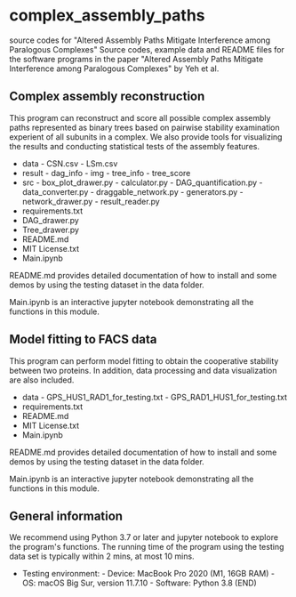 # complex_assembly_paths
source codes for "Altered Assembly Paths Mitigate Interference among Paralogous Complexes"
Source codes, example data and README files for the software programs in the paper "Altered Assembly Paths Mitigate Interference among Paralogous Complexes" by Yeh et al.


## Complex assembly reconstruction

This program can reconstruct and score all possible complex assembly paths represented as binary trees based on pairwise stability examination experient of all subunits in a complex.
We also provide tools for visualizing the results and conducting statistical tests of the assembly features.

- data
        - CSN.csv
        - LSm.csv
- result
        - dag_info
        - img
        - tree_info 
        - tree_score
- src
        - box_plot_drawer.py
        - calculator.py
        - DAG_quantification.py
        - data_converter.py
        - draggable_network.py
        - generators.py
        - network_drawer.py
        - result_reader.py
- requirements.txt
- DAG_drawer.py
- Tree_drawer.py
- README.md
- MIT License.txt
- Main.ipynb

README.md provides detailed documentation of how to install and some demos by using the testing dataset in the data folder.

Main.ipynb is an interactive jupyter notebook demonstrating all the functions in this module.
 
         
## Model fitting to FACS data

This program can perform model fitting to obtain the cooperative stability between two proteins. In addition, 
data processing and data visualization are also included.

- data
        - GPS_HUS1_RAD1_for_testing.txt
        - GPS_RAD1_HUS1_for_testing.txt
- requirements.txt
- README.md
- MIT License.txt
- Main.ipynb

README.md provides detailed documentation of how to install and some demos by using the testing dataset in the data folder.

Main.ipynb is an interactive jupyter notebook demonstrating all the functions in this module.

## General information 

We recommend using Python 3.7 or later and jupyter notebook to explore the program's functions. The running time of the program using the testing data set is typically within 2 mins, at most 10 mins. 

- Testing environment:
        - Device: MacBook Pro 2020 (M1, 16GB RAM)
        - OS: macOS Big Sur, version 11.7.10
        - Software: Python 3.8
(END)
